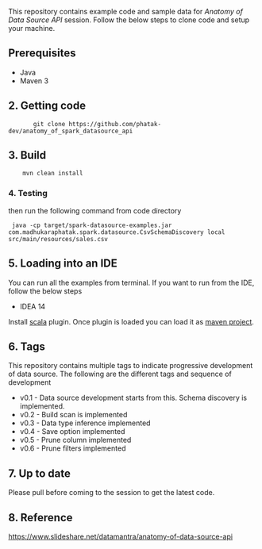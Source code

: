 This repository contains example code and sample data for *Anatomy of Data Source API* session.
Follow the below steps to clone code and setup your machine.


## Prerequisites

* Java
* Maven 3


## 2. Getting code

           git clone https://github.com/phatak-dev/anatomy_of_spark_datasource_api


## 3. Build

        mvn clean install

### 4. Testing

then run the following command from code directory

     java -cp target/spark-datasource-examples.jar com.madhukaraphatak.spark.datasource.CsvSchemaDiscovery local src/main/resources/sales.csv


## 5. Loading into an IDE

You can run all the examples from terminal. If you want to run from the IDE, follow the below steps


* IDEA 14

 Install [scala](https://plugins.jetbrains.com/plugin/?id=1347) plugin. Once plugin is loaded you can load it as [maven
 project](https://www.jetbrains.com/idea/help/importing-project-from-maven-model.html).


## 6. Tags

This repository contains multiple tags to indicate progressive development of data source.
The following are the different tags and sequence of development

* v0.1 - Data source development starts from this. Schema discovery is implemented.
* v0.2 - Build scan is implemented
* v0.3 - Data type inference implemented
* v0.4 - Save option implemented
* v0.5 - Prune column implemented
* v0.6 - Prune filters implemented


## 7. Up to date

Please pull before coming to the session to get the latest code.

## 8. Reference

https://www.slideshare.net/datamantra/anatomy-of-data-source-api
